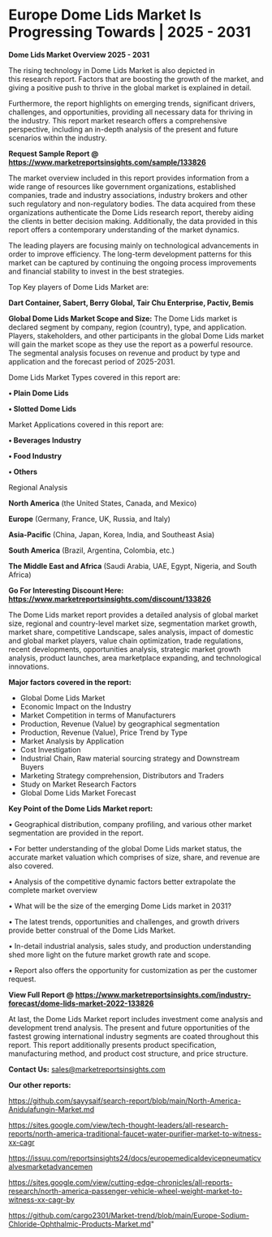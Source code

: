 # Europe Dome Lids Market Is Progressing Towards | 2025 - 2031

<Strong> Dome Lids Market Overview 2025 - 2031</strong>

The rising technology in Dome Lids Market is also depicted in this research report. Factors that are boosting the growth of the market, and giving a positive push to thrive in the global market is explained in detail.

Furthermore, the report highlights on emerging trends, significant drivers, challenges, and opportunities, providing all necessary data for thriving in the industry. This report market research offers a comprehensive perspective, including an in-depth analysis of the present and future scenarios within the industry.

<strong>Request Sample Report @ <a href=https://www.marketreportsinsights.com/sample/133826>https://www.marketreportsinsights.com/sample/133826</a></strong>

The market overview included in this report provides information from a wide range of resources like government organizations, established companies, trade and industry associations, industry brokers and other such regulatory and non-regulatory bodies. The data acquired from these organizations authenticate the Dome Lids research report, thereby aiding the clients in better decision making. Additionally, the data provided in this report offers a contemporary understanding of the market dynamics.

The leading players are focusing mainly on technological advancements in order to improve efficiency. The long-term development patterns for this market can be captured by continuing the ongoing process improvements and financial stability to invest in the best strategies.

Top Key players of Dome Lids Market are:

<strong>Dart Container, Sabert, Berry Global, Tair Chu Enterprise, Pactiv, Bemis</strong>

<strong><b>Global Dome Lids Market Scope and Size:</b></strong>
The Dome Lids market is declared segment by company, region (country), type, and application. Players, stakeholders, and other participants in the global Dome Lids market will gain the market scope as they use the report as a powerful resource. The segmental analysis focuses on revenue and product by type and application and the forecast period of 2025-2031.

Dome Lids Market Types covered in this report are:

<strong>• Plain Dome Lids

• Slotted Dome Lids</strong>

Market Applications covered in this report are:

<strong>• Beverages Industry

• Food Industry

• Others</strong> 

Regional Analysis

<strong>North America</strong> (the United States, Canada, and Mexico)

<strong>Europe</strong> (Germany, France, UK, Russia, and Italy)

<strong>Asia-Pacific</strong> (China, Japan, Korea, India, and Southeast Asia)

<strong>South America</strong> (Brazil, Argentina, Colombia, etc.)

<strong>The Middle East and Africa</strong> (Saudi Arabia, UAE, Egypt, Nigeria, and South Africa)

<strong>Go For Interesting Discount Here: <a href=https://www.marketreportsinsights.com/discount/133826>https://www.marketreportsinsights.com/discount/133826</a></strong>

The Dome Lids market report provides a detailed analysis of global market size, regional and country-level market size, segmentation market growth, market share, competitive Landscape, sales analysis, impact of domestic and global market players, value chain optimization, trade regulations, recent developments, opportunities analysis, strategic market growth analysis, product launches, area marketplace expanding, and technological innovations.

<strong><b>Major factors covered in the report:</b></strong>
<ul>
  <li>Global Dome Lids Market </li>
  <li>Economic Impact on the Industry</li>
  <li>Market Competition in terms of Manufacturers</li>
  <li>Production, Revenue (Value) by geographical segmentation</li>
  <li>Production, Revenue (Value), Price Trend by Type</li>
  <li>Market Analysis by Application</li>
  <li>Cost Investigation</li>
  <li>Industrial Chain, Raw material sourcing strategy and Downstream Buyers</li>
  <li>Marketing Strategy comprehension, Distributors and Traders</li>
  <li>Study on Market Research Factors</li>
  <li>Global Dome Lids Market Forecast</li>
</ul>

<strong><b>Key Point of the Dome Lids Market report:</b></strong>

• Geographical distribution, company profiling, and various other market segmentation are provided in the report.

• For better understanding of the global Dome Lids market status, the accurate market valuation which comprises of size, share, and revenue are also covered.

• Analysis of the competitive dynamic factors better extrapolate the complete market overview

• What will be the size of the emerging Dome Lids market in 2031?

• The latest trends, opportunities and challenges, and growth drivers provide better construal of the Dome Lids Market.

• In-detail industrial analysis, sales study, and production understanding shed more light on the future market growth rate and scope.

• Report also offers the opportunity for customization as per the customer request.

<strong><b>View Full Report @ <a href=https://www.marketreportsinsights.com/industry-forecast/dome-lids-market-2022-133826>https://www.marketreportsinsights.com/industry-forecast/dome-lids-market-2022-133826</a></b></strong>


At last, the Dome Lids Market report includes investment come analysis and development trend analysis. The present and future opportunities of the fastest growing international industry segments are coated throughout this report. This report additionally presents product specification, manufacturing method, and product cost structure, and price structure.

<strong>Contact Us:</strong>
sales@marketreportsinsights.com

<strong>Our other reports:</strong>

<a href=https://github.com/sayysaif/search-report/blob/main/North-America-Anidulafungin-Market.md>https://github.com/sayysaif/search-report/blob/main/North-America-Anidulafungin-Market.md</a>

<a href=https://sites.google.com/view/tech-thought-leaders/all-research-reports/north-america-traditional-faucet-water-purifier-market-to-witness-xx-cagr>https://sites.google.com/view/tech-thought-leaders/all-research-reports/north-america-traditional-faucet-water-purifier-market-to-witness-xx-cagr</a>

<a href=https://issuu.com/reportsinsights24/docs/europemedicaldevicepneumaticvalvesmarketadvancemen>https://issuu.com/reportsinsights24/docs/europemedicaldevicepneumaticvalvesmarketadvancemen</a>

<a href=https://sites.google.com/view/cutting-edge-chronicles/all-reports-research/north-america-passenger-vehicle-wheel-weight-market-to-witness-xx-cagr-by>https://sites.google.com/view/cutting-edge-chronicles/all-reports-research/north-america-passenger-vehicle-wheel-weight-market-to-witness-xx-cagr-by</a>

<a href=https://github.com/cargo2301/Market-trend/blob/main/Europe-Sodium-Chloride-Ophthalmic-Products-Market.md>https://github.com/cargo2301/Market-trend/blob/main/Europe-Sodium-Chloride-Ophthalmic-Products-Market.md</a>"
